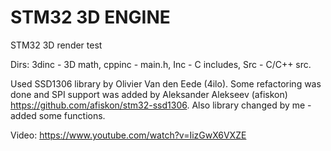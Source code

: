 # STM32 3D ENGINE
STM32 3D render test

Dirs:
  3dinc - 3D math,
  cppinc - main.h,
  Inc - C includes,
  Src - C/C++ src.
  
Used SSD1306 library by Olivier Van den Eede (4ilo). 
Some refactoring was done and SPI support was added by Aleksander Alekseev (afiskon) https://github.com/afiskon/stm32-ssd1306. 
Also library changed by me - added some functions.

Video: https://www.youtube.com/watch?v=IizGwX6VXZE
